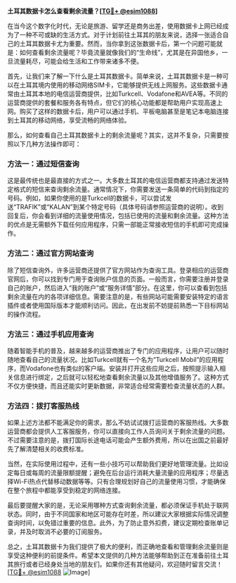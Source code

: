 **土耳其数据卡怎么查看剩余流量？[[TG💪+ @esim1088](https://t.me/s/esim1088)]**

在当今这个数字化时代，无论是旅游、留学还是商务出差，使用数据卡上网已经成为了一种不可或缺的生活方式。对于计划前往土耳其的朋友来说，选择一张适合自己的土耳其数据卡尤为重要。然而，当你拿到这张数据卡后，第一个问题可能就是：如何查看剩余流量呢？毕竟流量就像我们的“生命线”，尤其是在异国他乡，一旦流量耗尽，可能会给生活和工作带来诸多不便。

首先，让我们来了解一下什么是土耳其数据卡。简单来说，土耳其数据卡是一种可以在土耳其境内使用的移动网络SIM卡，它能够提供无线上网服务。这些数据卡通常由土耳其本地的电信运营商提供，比如Turkcell、Vodafone和AVEA等。不同的运营商提供的套餐和服务各有特点，但它们的核心功能都是帮助用户实现高速上网。购买了这样的数据卡后，用户可以通过手机、平板电脑甚至是笔记本电脑连接到土耳其的移动网络，享受流畅的网络体验。

那么，如何查看自己土耳其数据卡上的剩余流量呢？其实，这并不复杂，只需要按照以下几种方法操作即可：

### 方法一：通过短信查询

这是最传统也是最直接的方式之一。大多数土耳其的电信运营商都支持通过发送特定格式的短信来查询剩余流量。通常情况下，你需要发送一条简单的代码到指定的号码。例如，如果你使用的是Turkcell的数据卡，可以尝试发送“TRAFIK”或“KALAN”到某个特定号码（具体号码请参照运营商的说明）。收到回复后，你会看到详细的流量使用情况，包括已使用的流量和剩余流量。这种方法的优点是无需额外下载任何应用程序，只需一部能正常接收短信的手机即可完成操作。

### 方法二：通过官方网站查询

除了短信查询外，许多运营商还提供了官方网站作为查询工具。登录相应的运营商官网后，你可以找到专门用于查询账户信息的页面。一般而言，你需要注册并登录自己的账户，然后进入“我的账户”或“服务详情”部分。在这里，你可以查看到包括剩余流量在内的各项详细信息。需要注意的是，有些网站可能需要安装特定的语言插件或者使用国际版本才能顺利访问。因此，在出发前不妨提前熟悉一下目标网站的操作流程。

### 方法三：通过手机应用查询

随着智能手机的普及，越来越多的运营商推出了专门的应用程序，让用户可以随时随地查看自己的流量状况。比如Turkcell就有一个名为“Turkcell Mobil”的应用程序，而Vodafone也有类似的客户端。安装并打开这些应用之后，按照提示输入相关信息进行绑定，之后就可以轻松地查看剩余流量以及其他增值服务了。这种方式不仅方便快捷，而且还能实时更新数据，非常适合经常需要检查流量状态的人群。

### 方法四：拨打客服热线

如果上述方法都不能满足你的需求，那么不妨试试拨打运营商的客服热线。大多数运营商都会提供人工客服服务，你可以直接向工作人员询问关于剩余流量的问题。不过需要注意的是，拨打国际长途电话可能会产生额外费用，所以在出国之前最好先了解清楚相关的收费标准。

当然，在实际使用过程中，还有一些小技巧可以帮助我们更好地管理流量。比如设定每日或每周的流量限额提醒；避免在后台运行消耗大量流量的应用程序；尽量选择Wi-Fi热点代替移动数据等等。只有合理规划好自己的流量使用习惯，才能确保在整个旅程中都能享受到稳定的网络连接。

最后要提醒大家的是，无论采用哪种方式查询剩余流量，都必须保证手机处于联网状态。同时，由于不同国家和地区可能存在时差，所以建议大家根据实际情况调整查询时间，以免错过重要的信息。此外，为了防止意外扣费，建议定期检查账单记录，并及时取消不必要的订阅服务。

总之，土耳其数据卡为我们提供了极大的便利，而正确地查看和管理剩余流量则是享受这种便利的前提条件。希望本文提供的几种方法能够帮助到正在准备前往土耳其旅行或者已经身处当地的朋友们。如果你还有其他疑问，欢迎随时留言交流！[[TG💪+ @esim1088](https://t.me/s/esim1088) ![Image](https://i.postimg.cc/4NQfJmqS/Snipaste-2025-05-13-00-14-12.png)]